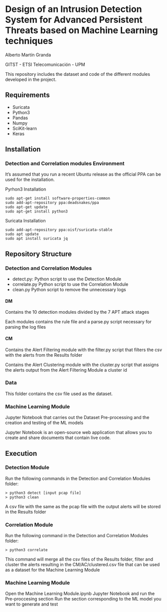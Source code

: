 # Design of an Intrusion Detection System for Advanced Persistent Threats based on Machine Learning techniques
Alberto Martín Granda

GITST - ETSI Telecomunicación - UPM
	
This repository includes the dataset and code of the different modules developed in the project.

## Requirements

* Suricata
* Python3
* Pandas
* Numpy
* SciKit-learn
* Keras

## Installation

### Detection and Correlation modules Environment

It’s assumed that you run a recent Ubuntu release as the official PPA can be used for the installation.

Pyrhon3 Installation
```
sudo apt-get install software-properties-common
sudo add-apt-repository ppa:deadsnakes/ppa
sudo apt-get update
sudo apt-get install python3
```

Suricata Installation
```
sudo add-apt-repository ppa:oisf/suricata-stable
sudo apt update
sudo apt install suricata jq
```

## Repository Structure

### Detection and Correlation Modules

* detect.py: Python script to use the Detection Module
* correlate.py Python script to use the Correlation Module
* clean.py Python script to remove the unnecessary logs

#### DM

Contains the 10 detection modules divided by the 7 APT attack stages

Each modules contains the rule file and a parse.py script necessary for parsing the log files

#### CM

Contains the Alert Filtering module with the filter.py script that filters the csv with the alerts from the Results folder

Contains the Alert Clustering module with the cluster.py script that assigns the alerts output from the Alert Filtering Module a cluster id 

### Data

This folder contains the csv file used as the dataset.

### Machine Learning Module

Jupyter Notebook that carries out the Dataset Pre-processing and the creation and testing of the ML models

Jupyter Notebook is an open-source web application that allows you to create and share documents that contain live code.

## Execution

### Detection Module

Run the following commands in the Detection and Correlation Modules folder:


```
> python3 detect [input pcap file]
> python3 clean
```

A csv file with the same as the pcap file with the output alerts will be stored in the Results folder

### Correlation Module


Run the following command in the Detection and Correlation Modules folder:

```
> python3 correlate
```
This command will merge all the csv files of the Results folder, filter and cluster the alerts resulting in the CM/AC/clustered.csv file that can be used as a dataset for the Machine Learning Module

### Machine Learning Module

Open the Machine Learning Module.ipynb Jupyter Notebook and run the Pre-proccesing section
Run the section corresponding to the ML model you want to generate and test
